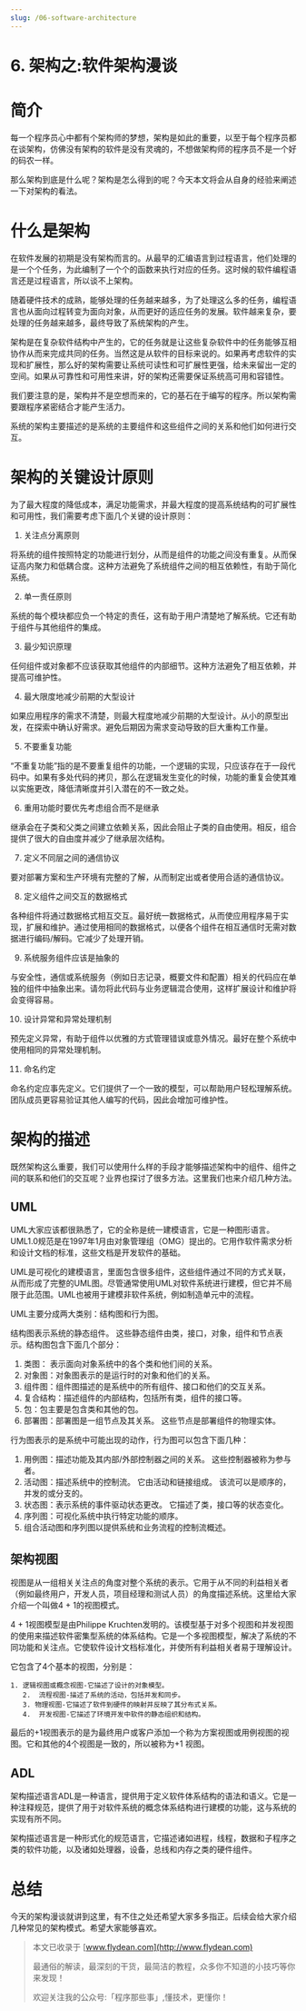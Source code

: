 ```yaml
---
slug: /06-software-architecture
---
```


# 6. 架构之:软件架构漫谈



# 简介

每一个程序员心中都有个架构师的梦想，架构是如此的重要，以至于每个程序员都在谈架构，仿佛没有架构的软件是没有灵魂的，不想做架构师的程序员不是一个好的码农一样。

那么架构到底是什么呢？架构是怎么得到的呢？今天本文将会从自身的经验来阐述一下对架构的看法。

# 什么是架构

在软件发展的初期是没有架构而言的。从最早的汇编语言到过程语言，他们处理的是一个个任务，为此编制了一个个的函数来执行对应的任务。这时候的软件编程语言还是过程语言，所以谈不上架构。

随着硬件技术的成熟，能够处理的任务越来越多，为了处理这么多的任务，编程语言也从面向过程转变为面向对象，从而更好的适应任务的发展。软件越来复杂，要处理的任务越来越多，最终导致了系统架构的产生。

架构是在复杂软件结构中产生的，它的任务就是让这些复杂软件中的任务能够互相协作从而来完成共同的任务。当然这是从软件的目标来说的。如果再考虑软件的实现和扩展性，那么好的架构需要让系统可读性和可扩展性更强，给未来留出一定的空间。如果从可靠性和可用性来讲，好的架构还需要保证系统高可用和容错性。

我们要注意的是，架构并不是空想而来的，它的基石在于编写的程序。所以架构需要跟程序紧密结合才能产生活力。

系统的架构主要描述的是系统的主要组件和这些组件之间的关系和他们如何进行交互。

# 架构的关键设计原则

为了最大程度的降低成本，满足功能需求，并最大程度的提高系统结构的可扩展性和可用性，我们需要考虑下面几个关键的设计原则：
1. 关注点分离原则

将系统的组件按照特定的功能进行划分，从而是组件的功能之间没有重复。从而保证高内聚力和低耦合度。这种方法避免了系统组件之间的相互依赖性，有助于简化系统。

2. 单一责任原则

系统的每个模块都应负一个特定的责任，这有助于用户清楚地了解系统。它还有助于组件与其他组件的集成。

3. 最少知识原理

任何组件或对象都不应该获取其他组件的内部细节。这种方法避免了相互依赖，并提高可维护性。

4. 最大限度地减少前期的大型设计

如果应用程序的需求不清楚，则最大程度地减少前期的大型设计。从小的原型出发，在探索中确认好需求。避免后期因为需求变动导致的巨大重构工作量。

5. 不要重复功能

“不重复功能”指的是不要重复组件的功能，一个逻辑的实现，只应该存在于一段代码中。如果有多处代码的拷贝，那么在逻辑发生变化的时候，功能的重复会使其难以实施更改，降低清晰度并引入潜在的不一致之处。

6. 重用功能时要优先考虑组合而不是继承

继承会在子类和父类之间建立依赖关系，因此会阻止子类的自由使用。相反，组合提供了很大的自由度并减少了继承层次结构。

7. 定义不同层之间的通信协议

要对部署方案和生产环境有完整的了解，从而制定出或者使用合适的通信协议。

8. 定义组件之间交互的数据格式

各种组件将通过数据格式相互交互。最好统一数据格式，从而使应用程序易于实现，扩展和维护。通过使用相同的数据格式，以便各个组件在相互通信时无需对数据进行编码/解码。它减少了处理开销。

9. 系统服务组件应该是抽象的

与安全性，通信或系统服务（例如日志记录，概要文件和配置）相关的代码应在单独的组件中抽象出来。请勿将此代码与业务逻辑混合使用，这样扩展设计和维护将会变得容易。

10. 设计异常和异常处理机制

预先定义异常，有助于组件以优雅的方式管理错误或意外情况。最好在整个系统中使用相同的异常处理机制。

11. 命名约定

命名约定应事先定义。它们提供了一个一致的模型，可以帮助用户轻松理解系统。团队成员更容易验证其他人编写的代码，因此会增加可维护性。

# 架构的描述

既然架构这么重要，我们可以使用什么样的手段才能够描述架构中的组件、组件之间的联系和他们的交互呢？业界也探讨了很多方法。这里我们也来介绍几种方法。

## UML

UML大家应该都很熟悉了，它的全称是统一建模语言，它是一种图形语言。UML1.0规范是在1997年1月由对象管理组（OMG）提出的。它用作软件需求分析和设计文档的标准，这些文档是开发软件的基础。

UML是可视化的建模语言，里面包含很多组件，这些组件通过不同的方式关联，从而形成了完整的UML图。尽管通常使用UML对软件系统进行建模，但它并不局限于此范围。UML也被用于建模非软件系统，例如制造单元中的流程。

UML主要分成两大类别：结构图和行为图。

结构图表示系统的静态组件。 这些静态组件由类，接口，对象，组件和节点表示。结构图包含下面几个部分：

1. 类图： 表示面向对象系统中的各个类和他们间的关系。
2. 对象图：对象图表示的是运行时的对象和他们的关系。
3. 组件图：组件图描述的是系统中的所有组件、接口和他们的交互关系。
4. 复合结构：描述组件的内部结构，包括所有类，组件的接口等。 
5. 包：包主要是包含类和其他的包。
6. 部署图：部署图是一组节点及其关系。 这些节点是部署组件的物理实体。

行为图表示的是系统中可能出现的动作，行为图可以包含下面几种：

1. 用例图：描述功能及其内部/外部控制器之间的关系。 这些控制器被称为参与者。
2. 活动图：描述系统中的控制流。 它由活动和链接组成。 该流可以是顺序的，并发的或分支的。
3. 状态图：表示系统的事件驱动状态更改。 它描述了类，接口等的状态变化。
4. 序列图：可视化系统中执行特定功能的顺序。
5. 组合活动图和序列图以提供系统和业务流程的控制流概述。

## 架构视图

视图是从一组相关关注点的角度对整个系统的表示。它用于从不同的利益相关者（例如最终用户，开发人员，项目经理和测试人员）的角度描述系统。这里给大家介绍一个叫做4 + 1的视图模式。

4 + 1视图模型是由Philippe Kruchten发明的。该模型基于对多个视图和并发视图的使用来描述软件密集型系统的体系结构。它是一个多视图模型，解决了系统的不同功能和关注点。它使软件设计文档标准化，并使所有利益相关者易于理解设计。

它包含了4个基本的视图，分别是：

    1. 逻辑视图或概念视图-它描述了设计的对象模型。    
       2.  流程视图-描述了系统的活动，包括并发和同步。     
       3. 物理视图-它描述了软件到硬件的映射并反映了其分布式关系。   
       4.  开发视图-它描述了环境开发中软件的静态组织和结构。

最后的+1视图表示的是为最终用户或客户添加一个称为方案视图或用例视图的视图。它和其他的4个视图是一致的，所以被称为+1 视图。

## ADL

架构描述语言ADL是一种语言，提供用于定义软件体系结构的语法和语义。它是一种注释规范，提供了用于对软件系统的概念体系结构进行建模的功能，这与系统的实现有所不同。

架构描述语言是一种形式化的规范语言，它描述诸如进程，线程，数据和子程序之类的软件功能，以及诸如处理器，设备，总线和内存之类的硬件组件。

# 总结

今天的架构漫谈就讲到这里，有不住之处还希望大家多多指正。后续会给大家介绍几种常见的架构模式。希望大家能够喜欢。

> 本文已收录于 [www.flydean.com](http://www.flydean.com)
>
> 最通俗的解读，最深刻的干货，最简洁的教程，众多你不知道的小技巧等你来发现！
> 
> 欢迎关注我的公众号:「程序那些事」,懂技术，更懂你！

